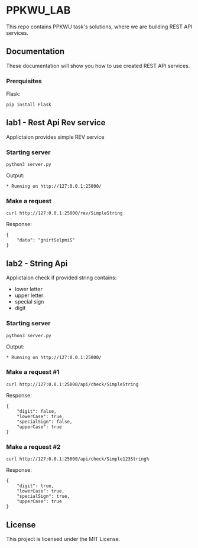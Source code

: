 # PPKWU_LAB

This repo contains PPKWU task's solutions, where we are building REST API services.

## Documentation 

These documentation will show you how to use created REST API services.

### Prerquisites
Flask:
```
pip install Flask
```

## lab1 - Rest Api Rev service

Applictaion provides simple REV service

### Starting server

```
python3 server.py
```
Output:
```
* Running on http://127:0.0.1:25000/
```

### Make a request

```
curl http://127:0.0.1:25000/rev/SimpleString
```
Response:
```
{
    "data": "gnirtSelpmiS"
}
```

## lab2 - String Api 

Applictaion check if provided string contains:
* lower letter
* upper letter
* special sign
* digit

### Starting server

```
python3 server.py
```
Output:
```
* Running on http://127:0.0.1:25000/
```

### Make a request #1

```
curl http://127:0.0.1:25000/api/check/SimpleString
```
Response:
```
{
    "digit": false,
    "lowerCase": true,
    "specialSign": false,
    "upperCase": true
}
```

### Make a request #2

```
curl http://127:0.0.1:25000/api/check/Simple123String%
```
Response:
```
{
    "digit": true,
    "lowerCase": true,
    "specialSign": true,
    "upperCase": true
}
```

## License

This project is licensed under the MIT License.

